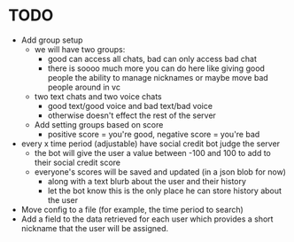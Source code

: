 #  TODO
- Add group setup
    - we will have two groups:
        - good can access all chats, bad can only access bad chat
        - there is soooo much more you can do here like giving good people the ability to manage nicknames or maybe move bad people around in vc
    - two text chats and two voice chats
        - good text/good voice and bad text/bad voice
        - otherwise doesn't effect the rest of the server
    - Add setting groups based on score
        - positive score = you're good,  negative score = you're bad
- every x time period (adjustable) have social credit bot judge the server
    - the bot will give the user a value between -100 and 100 to add to their social credit score
    - everyone's scores will be saved and updated (in a json blob for now)
        - along with a text blurb about the user and their history
        - let the bot know this is the only place he can store history about the user
- Move config to a file (for example, the time period to search)
- Add a field to the data retrieved for each user which provides a short nickname that the user will be assigned.